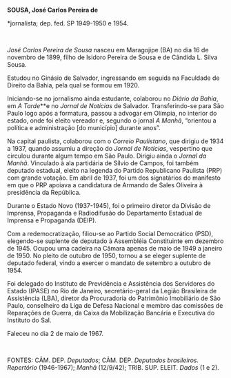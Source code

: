 **SOUSA, José Carlos Pereira de**

\*jornalista; dep. fed. SP 1949-1950 e 1954.

 

*José Carlos Pereira de Sousa* nasceu em Maragojipe (BA) no dia 16 de
novembro de 1899, filho de Isidoro Pereira de Sousa e de Cândida L.
Silva Sousa.

Estudou no Ginásio de Salvador, ingressando em seguida na Faculdade de
Direito da Bahia, pela qual se formou em 1920.

Iniciando-se no jornalismo ainda estudante, colaborou no *Diário da
Bahia*, em *A Tarde***e no *Jornal de Notícias* de Salvador.
Transferindo-se para São Paulo logo após a formatura, passou a advogar
em Olímpia, no interior do estado, onde foi eleito vereador e, segundo o
jornal *A Manhã*, “orientou a política e administração [do município]
durante anos”.

Na capital paulista, colaborou com o *Correio Paulistano*, que dirigiu
de 1934 a 1937, quando assumiu a direção do *Jornal de Notícias*,
vespertino que circulou durante algum tempo em São Paulo. Dirigiu ainda
o *Jornal da Manhã*. Vinculado à ala partidária de Sílvio de Campos, foi
também deputado estadual, eleito na legenda do Partido Republicano
Paulista (PRP) com grande votação. Em abril de 1937, foi um dos
signatários do manifesto em que o PRP apoiava a candidatura de Armando
de Sales Oliveira à presidência da República.

Durante o Estado Novo (1937-1945), foi o primeiro diretor da Divisão de
Imprensa, Propaganda e Radiodifusão do Departamento Estadual de Imprensa
e Propaganda (DEIP).

Com a redemocratização, filiou-se ao Partido Social Democrático (PSD),
elegendo-se suplente de deputado à Assembléia Constituinte em dezembro
de 1945. Ocupou uma cadeira na Câmara apenas de maio de 1949 a janeiro
de 1950. No pleito de outubro de 1950, tornou a se eleger suplente de
deputado federal, vindo a exercer o mandato de setembro a outubro de
1954.

Foi delegado do Instituto de Previdência e Assistência dos Servidores do
Estado (IPASE) no Rio de Janeiro, secretário-geral da Legião Brasileira
de Assistência (LBA), diretor da Procuradoria do Patrimônio Imobiliário
de São Paulo, conselheiro da Liga de Defesa Nacional e membro das
comissões de Reparações de Guerra, da Caixa da Mobilização Bancária e
Executiva do Instituto do Sal.

Faleceu no dia 2 de maio de 1967.

 

FONTES: CÂM. DEP. *Deputados*; CÂM. DEP. *Deputados brasileiros.
Repertório* (1946-1967); *Manhã* (12/9/42); TRIB. SUP. ELEIT. *Dados* (1
e 2).

 
